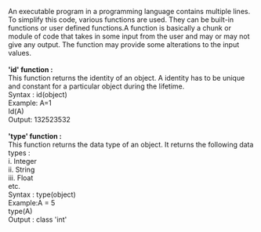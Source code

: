 An executable program in a programming language contains multiple lines. To simplify this code, various functions are used.
They can be built-in functions or user defined functions.A function is basically a chunk or module of code that takes in some input from the user and may or may not give any output. The function may provide some alterations to the input values.<br><br>
<b> 'id' function :</b><br>
This function returns the identity of an object. A identity has to be unique and constant for a particular object during the lifetime.<br>
Syntax : id(object)<br>
Example: A=1<br>
Id(A)<br>
Output: 132523532<br>
<br>
<b> 'type' function :</b><br>
 This function returns the data type of an object. It returns the following data types :<br>
i. Integer<br>
ii. String<br>
iii. Float<br>
etc.<br>
Syntax : type(object)<br>
Example:A = 5<br>
type(A)<br>
Output : class 'int'<br>
<br>


